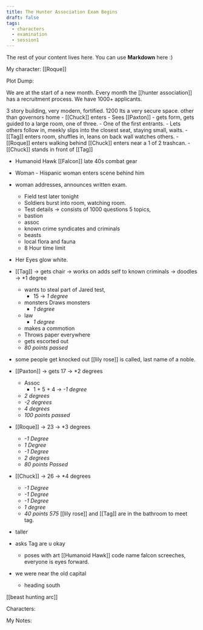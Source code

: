 ```yaml
---
title: The Hunter Association Exam Begins
draft: false
tags:
  - characters
  - examination
  - session1
---
```

 
The rest of your content lives here. You can use **Markdown** here :)

My character: [[Roque]]

Plot Dump: 

We are at the start of a new month. 
Every month the [[hunter association]] has a recruitment process. We have 1000+ applicants. 

3 story building, very modern, fortified. 
1200 
Its a very secure space. other than governors home
	- [[Chuck]] enters 
		- Sees [[Paxton]]
			- gets form, gets guided to a large room, one of three. 
			- One of the first entrants. 
		- Lets others follow in, meekly slips into the closest seat, staying small, waits. 
	- [[Tag]] enters room, shuffles in, leans on back wall watches others. 
	- [[Roque]] enters walking behind [[Chuck]] enters near a 1 of 2 trashcan. 
	- [[Chuck]] stands in front of [[Tag]]
- Humanoid Hawk [[Falcon]] late 40s combat gear
- Woman - Hispanic woman enters scene behind him
- woman addresses, announces written exam. 
	- Field test later tonight
	- Soldiers burst into room, watching room. 
	- Test details -> consists of 1000 questions 5 topics, 
	- bastion
	- assoc
	- known crime syndicates and criminals
	- beasts
	- local flora and fauna
	- 8 Hour time limit
- Her Eyes glow white.
- [[Tag]] -> gets chair -> works on adds self to known criminals -> doodles -> *1 degree
	- wants to steal part of Jared test, 
		- 15 -> *1 degree*
	- monsters Draws monsters
		- *1 degree*
	- law
		- *1 degree*
	- makes a commotion
	- Throws paper everywhere
	- gets escorted out
	- *80 points passed*
- some people get knocked out [[lily rose]] is called, last name of a noble. 
- [[Paxton]] -> gets 17 -> *2 degrees
	- Assoc
		- 1 + 5 + 4 -> *-1 degree* 
	- *2 degrees*
	- *-2 degrees*
	- *4 degrees*
	- *100 points passed*
- [[Roque]] -> 23 -> *3 degrees
	- *-1 Degree*
	- *1 Degree*
	- *-1 Degree*
	- *2 degrees*
	- *80 points Passed*
- [[Chuck]] -> 26 -> *4 degrees
	- *-1 Degree*
	- *-1 Degree*
	- *-1 Degree*
	- *1 degree*
	- *40 points 575* 
[[lily rose]] and [[Tag]] are in the bathroom to meet tag.
- taller 
- asks Tag are u okay 
	- poses with art 
[[Humanoid Hawk]] code name falcon
screeches, everyone is eyes forward.

- we were near the old capital
	- heading south

[[beast hunting arc]]


Characters: 




My Notes: 



